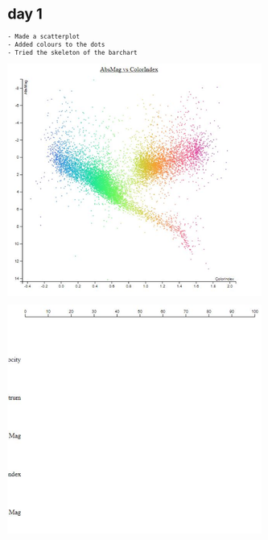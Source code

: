 # day 1

	- Made a scatterplot
	- Added colours to the dots
	- Tried the skeleton of the barchart



![](doc/ScatterDay1.JPG)

![](doc/barchartDay1.JPG)